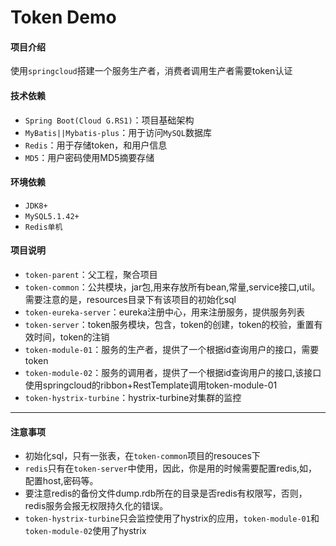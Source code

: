 # Token Demo

#### 项目介绍
使用`springcloud`搭建一个服务生产者，消费者调用生产者需要token认证

#### 技术依赖 ####

- `Spring Boot(Cloud G.RS1)`：项目基础架构
- `MyBatis||Mybatis-plus`：用于访问`MySQL`数据库 
- `Redis`：用于存储token，和用户信息
- `MD5`：用户密码使用MD5摘要存储

#### 环境依赖 ####

- `JDK8+`
- `MySQL5.1.42+`
- `Redis单机`

#### 项目说明 ####

- `token-parent`：父工程，聚合项目
- `token-common`：公共模块，jar包,用来存放所有bean,常量,service接口,util。需要注意的是，resources目录下有该项目的初始化sql
- `token-eureka-server`：eureka注册中心，用来注册服务，提供服务列表
- `token-server`：token服务模块，包含，token的创建，token的校验，重置有效时间，token的注销
- `token-module-01`：服务的生产者，提供了一个根据id查询用户的接口，需要token
- `token-module-02`：服务的调用者，提供了一个根据id查询用户的接口,该接口使用springcloud的ribbon+RestTemplate调用token-module-01
- `token-hystrix-turbine`：hystrix-turbine对集群的监控 
------

#### 注意事项 ####

- 初始化sql，只有一张表，在`token-common`项目的resouces下
- `redis`只有在`token-server`中使用，因此，你是用的时候需要配置redis,如，配置host,密码等。
- 要注意redis的备份文件dump.rdb所在的目录是否redis有权限写，否则，redis服务会报无权限持久化的错误。
- `token-hystrix-turbine`只会监控使用了hystrix的应用，`token-module-01`和`token-module-02`使用了hystrix